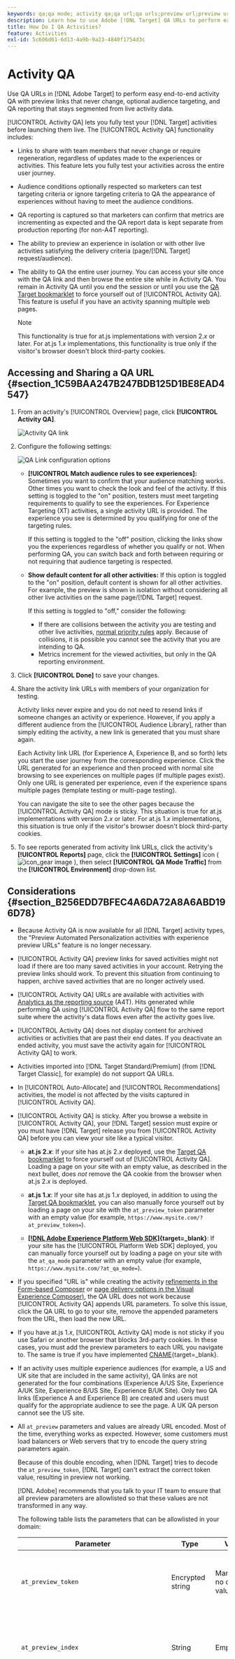 ```yaml
---
keywords: qa;qa mode; activity qa;qa url;qa urls;preview url;preview urls
description: Learn how to use Adobe [!DNL Target] QA URLs to perform easy end-to-end activity QA with preview links that never change, optional audience targeting, and QA reporting that stays segmented from live activity data.
title: How Do I QA Activities?
feature: Activities
exl-id: 5c606d61-6d13-4a9b-9a23-4840f1754d3c
---
```

# Activity QA 

Use QA URLs in [!DNL Adobe Target] to perform easy end-to-end activity QA with preview links that never change, optional audience targeting, and QA reporting that stays segmented from live activity data.

[!UICONTROL Activity QA] lets you fully test your [!DNL Target] activities before launching them live. The [!UICONTROL Activity QA] functionality includes:

* Links to share with team members that never change or require regeneration, regardless of updates made to the experiences or activities. This feature lets you fully test your activities across the entire user journey.
* Audience conditions optionally respected so marketers can test targeting criteria or ignore targeting criteria to QA the appearance of experiences without having to meet the audience conditions. 
* QA reporting is captured so that marketers can confirm that metrics are incrementing as expected and the QA report data is kept separate from production reporting (for non-A4T reporting). 
* The ability to preview an experience in isolation or with other live activities satisfying the delivery criteria (page/[!DNL Target] request/audience). 
* The ability to QA the entire user journey. You can access your site once with the QA link and then browse the entire site while in Activity QA. You remain in Activity QA until you end the session or until you use the [QA Target bookmarklet](/help/main/c-activities/c-activity-qa/activity-qa-bookmark.md#concept_A8A3551A4B5342079AFEED5ECF93E879) to force yourself out of [!UICONTROL Activity QA]. This feature is useful if you have an activity spanning multiple web pages.

  >[!NOTE]
  >
  >This functionality is true for at.js implementations with version 2.*x* or later. For at.js 1.*x* implementations, this functionality is true only if the visitor's browser doesn't block third-party cookies.

## Accessing and Sharing a QA URL {#section_1C59BAA247B247BDB125D1BE8EAD4547}

1. From an activity's [!UICONTROL Overview] page, click **[!UICONTROL Activity QA]**.

   ![Activity QA link](assets/qa_link.png)

1. Configure the following settings:

   ![QA Link configuration options](assets/qa_link_config.png)

    * **[!UICONTROL Match audience rules to see experiences]:** Sometimes you want to confirm that your audience matching works. Other times you want to check the look and feel of the activity. If this setting is toggled to the "on" position, testers must meet targeting requirements to qualify to see the experiences. For Experience Targeting (XT) activities, a single activity URL is provided. The experience you see is determined by you qualifying for one of the targeting rules.

      If this setting is toggled to the "off" position, clicking the links show you the experiences regardless of whether you qualify or not. When performing QA, you can switch back and forth between requiring or not requiring that audience targeting is respected. 
    
    * **Show default content for all other activities:** If this option is toggled to the "on" position, default content is shown for all other activities. For example, the preview is shown in isolation without considering all other live activities on the same page/[!DNL Target] request.

      If this setting is toggled to "off," consider the following:

        * If there are collisions between the activity you are testing and other live activities, [normal priority rules](/help/main/c-activities/priority.md#concept_1780C11FEA57440499F0047DD6900E0F) apply. Because of collisions, it is possible you cannot see the activity that you are intending to QA. 
        * Metrics increment for the viewed activities, but only in the QA reporting environment.

1. Click **[!UICONTROL Done]** to save your changes. 
1. Share the activity link URLs with members of your organization for testing.

   Activity links never expire and you do not need to resend links if someone changes an activity or experience. However, if you apply a different audience from the [!UICONTROL Audience Library], rather than simply editing the activity, a new link is generated that you must share again.

   Each Activity link URL (for Experience A, Experience B, and so forth) lets you start the user journey from the corresponding experience. Click the URL generated for an experience and then proceed with normal site browsing to see experiences on multiple pages (if multiple pages exist). Only one URL is generated per experience, even if the experience spans multiple pages (template testing or multi-page testing). 
   
   You can navigate the site to see the other pages because the [!UICONTROL Activity QA] mode is sticky. This situation is true for at.js implementations with version 2.*x* or later. For at.js 1.*x* implementations, this situation is true only if the visitor's browser doesn't block third-party cookies.

1. To see reports generated from activity link URLs, click the activity's **[!UICONTROL Reports]** page, click the **[!UICONTROL Settings]** icon (  ![icon_gear image](assets/icon_gear.png) ), then select **[!UICONTROL QA Mode Traffic]** from the **[!UICONTROL Environment]** drop-down list.

## Considerations {#section_B256EDD7BFEC4A6DA72A8A6ABD196D78}

* Because Activity QA is now available for all [!DNL Target] activity types, the "Preview Automated Personalization activities with experience preview URLs" feature is no longer necessary.
* [!UICONTROL Activity QA] preview links for saved activities might not load if there are too many saved activities in your account. Retrying the preview links should work. To prevent this situation from continuing to happen, archive saved activities that are no longer actively used.
* [!UICONTROL Activity QA] URLs are available with activities with [Analytics as the reporting source](/help/main/c-integrating-target-with-mac/a4t/a4t.md) (A4T). Hits generated while performing QA using [!UICONTROL Activity QA] flow to the same report suite where the activity's data flows even after the activity goes live. 
* [!UICONTROL Activity QA] does not display content for archived activities or activities that are past their end dates. If you deactivate an ended activity, you must save the activity again for [!UICONTROL Activity QA] to work. 
* Activities imported into [!DNL Target Standard/Premium] (from [!DNL Target Classic], for example) do not support QA URLs. 
* In [!UICONTROL Auto-Allocate] and [!UICONTROL Recommendations] activities, the model is not affected by the visits captured in [!UICONTROL Activity QA]. 
* [!UICONTROL Activity QA] is sticky. After you browse a website in [!UICONTROL Activity QA], your [!DNL Target] session must expire or you must have [!DNL Target] release you from [!UICONTROL Activity QA] before you can view your site like a typical visitor. 

  * **at.js 2.*x***: If your site has at.js 2.*x* deployed, use the [Target QA bookmarklet](/help/main/c-activities/c-activity-qa/activity-qa-bookmark.md#concept_A8A3551A4B5342079AFEED5ECF93E879) to force yourself out of [!UICONTROL Activity QA]. Loading a page on your site with an empty value, as described in the next bullet, does *not* remove the QA cookie from the browser when at.js 2.*x* is deployed. 

  * **at.js 1.*x***: If your site has at.js 1.*x* deployed, in addition to using the [Target QA bookmarklet](/help/main/c-activities/c-activity-qa/activity-qa-bookmark.md#concept_A8A3551A4B5342079AFEED5ECF93E879), you can also manually force yourself out by loading a page on your site with the `at_preview_token` parameter with an empty value (for example, `https://www.mysite.com/?at_preview_token=`).

  * **[[!DNL Adobe Experience Platform Web SDK]](https://experienceleague.adobe.com/docs/target-dev/developer/client-side/aep-web-sdk.html){target=_blank}**: If your site has the [!UICONTROL Platform Web SDK] deployed, you can manually force yourself out by loading a page on your site with the `at_qa_mode` parameter with an empty value (for example, `https://www.mysite.com/?at_qa_mode=`).

* If you specified "URL is" while creating the activity [refinements in the Form-based Composer](/help/main/c-experiences/form-experience-composer.md#task_FAC842A6535045B68B4C1AD3E657E56E) or [page delivery options in the Visual Experience Composer)](/help/main/c-experiences/c-visual-experience-composer/viztarget-options.md#reference_3BD1BEEAFA584A749ED2D08F14732E81), the QA URL does not work because [!UICONTROL Activity QA] appends URL parameters. To solve this issue, click the QA URL to go to your site, remove the appended parameters from the URL, then load the new URL.
* If you have at.js 1.*x*, [!UICONTROL Activity QA] mode is not sticky if you use Safari or another browser that blocks 3rd-party cookies. In these cases, you must add the preview parameters to each URL you navigate to. The same is true if you have implemented [CNAME](https://experienceleague.adobe.com/docs/target-dev/developer/implementation/implement-cname-support-in-target.html){target=_blank}.
* If an activity uses multiple experience audiences (for example, a US and UK site that are included in the same activity), QA links are not generated for the four combinations (Experience A/US Site, Experience A/UK Site, Experience B/US Site, Experience B/UK Site). Only two QA links (Experience A and Experience B) are created and users must qualify for the appropriate audience to see the page. A UK QA person cannot see the US site. 
* All `at_preview` parameters and values are already URL encoded. Most of the time, everything works as expected. However, some customers must load balancers or Web servers that try to encode the query string parameters again.

  Because of this double encoding, when [!DNL Target] tries to decode the `at_preview_token`, [!DNL Target] can't extract the correct token value, resulting in preview not working.

  [!DNL Adobe] recommends that you talk to your IT team to ensure that all preview parameters are allowlisted so that these values are not transformed in any way.

  The following table lists the parameters that can be allowlisted in your domain:

  | Parameter | Type | Value | Description |
  |--- |--- |--- |--- |
  |`at_preview_token`|Encrypted string|Mandatory; no default value|An encrypted entity that contains the list of campaigns IDs that are can be executed in QA mode.|
  |`at_preview_index`|String|Empty|Format of the parameter is `<campaignIndex>` or `<campaignIndex>_< experienceIndex>`<br>Both indexes start with 1.|
  |`at_preview_listed_activities_only`|Boolean (true/false)|Default value: false|If "true," all campaigns specified in the `at_preview_index` parameters are processed.<br>If "false," all the campaigns from the page are processed, even if they were not specified in the preview token.|
  |`at_preview_evaluate_as_true_audience_ids`|String|Empty|Underscore-separated ("_") list of segmentId-s that should always (at targeting and reporting level) be evaluated as "true" in the scope of the [!DNL Target] request.|
  |`_AT_Debug`|String|Window or console|Console logging or new window.|
  |`adobe_mc_ref`|||Passes the referring URL of the default page to the new page. When used with `AppMeasurement.js` version 2.1 (or later), [!DNL Adobe Analytics] uses this parameter value as the referring URL on the new page.|
  |`adobe_mc_sdid`|||Passes the [!DNL Supplemental Data Id] (SDID) and [!DNL Experience Cloud Org Id] from the default page to the new page. Passing these IDs allow [!UICONTROL Analytics for Target] (A4T) to "stitch" together the [!DNL Target] request on the default page with the [!DNL Analytics] request on the new page.|

* The [!UICONTROL Target QA Mode] UI shows only the first URL of an experience in a multi-page activity. The assumption is that you are creating a journey test and you move from URL1 to URL2. However, if you want to go to URL2 independently, copy all the URL parameters provided against URL1 and apply them to URL2 after placing a "?" just like you see in URL1.
* Activity QA preview links for saved activities might not load if there are too many saved activities in your account. Retry the preview links. Archive saved activities that are no longer actively used to prevent this issue from continuing to happen.

## Target JavaScript library [!UICONTROL QA Mode] compatibility {#compatibility}

[!DNL Target] supports the following JavaScript libraries:

* [at.js 1.x](https://experienceleague.adobe.com/docs/target-dev/developer/client-side/at-js-implementation/at-js/how-atjs-works.html)
* [at.js 2.x](https://experienceleague.adobe.com/docs/target-dev/developer/client-side/at-js-implementation/at-js/how-atjs-works.html)
* [Adobe Experience Platform Web SDK](https://experienceleague.adobe.com/docs/target-dev/developer/client-side/aep-web-sdk.html)

The following table lists the various activity types and indicates whether [!UICONTROL Activity QA] mode is supported for each library:

|Activity type|at.js 1.x|at.js 2.x|Platform Web SDK|
| --- | --- | --- | --- |
|[!UICONTROL A/B Test]|Yes|Yes|Yes|
|[!UICONTROL Auto-Allocate]|Yes|Yes|Yes|
|[!UICONTROL Auto-Target]|Yes|Yes|Yes|
|[!UICONTROL Automated Personalization] (AP)|Yes|Yes|Yes|
|[!UICONTROL Experience Targeting] (XT)|Yes|Yes|Yes|
|[!UICONTROL Multivariate Test] (MVT)|Yes|Yes|Yes|
|[!UICONTROL Recommendations]|Yes|Yes|Yes|

